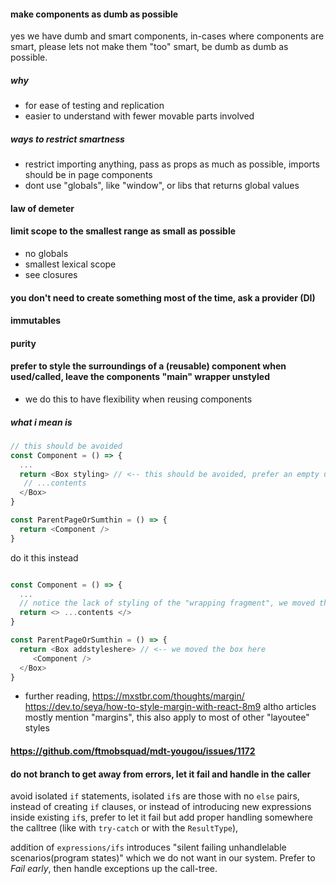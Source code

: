 #### make components as dumb as possible
yes we have dumb and smart components, in-cases where components are smart, please lets not make them "too" smart, be dumb as dumb as possible.
##### why
- for ease of testing and replication
- easier to understand with fewer movable parts involved
##### ways to restrict smartness
- restrict importing anything, pass as props as much as possible, imports should be in page components
- dont use "globals", like "window", or libs that returns global values

#### law of demeter
#### limit scope to the smallest range as small as possible
- no globals
- smallest lexical scope
- see closures
#### you don't need to create something most of the time, ask a provider (DI)
#### immutables
#### purity 
#### prefer to style the surroundings of a (reusable) component when used/called, leave the components "main" wrapper unstyled
- we do this to have flexibility when reusing components

##### what i mean is

```ts
// this should be avoided
const Component = () => {
  ...
  return <Box styling> // <-- this should be avoided, prefer an empty unstyled frag or unstyled container
   // ...contents 
  </Box>
}

const ParentPageOrSumthin = () => {
  return <Component />
}
```
do it this instead

```ts

const Component = () => {
  ...
  // notice the lack of styling of the "wrapping fragment", we moved the "Box" of above to the calling component, see below
  return <> ...contents </>
}

const ParentPageOrSumthin = () => {
  return <Box addstyleshere> // <-- we moved the box here 
     <Component />
  </Box>
}
```
- further reading, https://mxstbr.com/thoughts/margin/ https://dev.to/seya/how-to-style-margin-with-react-8m9 altho articles mostly mention "margins", this also apply to most of other "layoutee" styles

#### https://github.com/ftmobsquad/mdt-yougou/issues/1172

#### do not branch to get away from errors, let it fail and handle in the caller
avoid isolated `if` statements, isolated `if`s are those with no `else` pairs, instead of creating `if` clauses, or instead of introducing new expressions inside existing `if`s, prefer to let it fail but add proper handling somewhere the calltree (like with `try-catch` or with the `ResultType`),

addition of `expressions/ifs` introduces "silent failing unhandlelable scenarios(program states)" which we do not want in our system. Prefer to *Fail early*, then handle exceptions up the call-tree.
